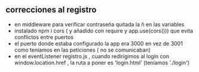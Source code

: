 
## correcciones al registro 

- en middleware para verificar contraseña quitada la ñ en las variables
- instalado npm i cors ( y añadido  con require y app.use(cors())) que evita conflictos entre puertos
- el puerto donde estaba configurado la app era 3000 en vez de 3001 como teníamos en las peticiones ( no se comunicaban)
- en el eventListener registro.js , cuando redirigimos al login con window.location.href , la ruta a poner es 'login.html' (teníamos './login')